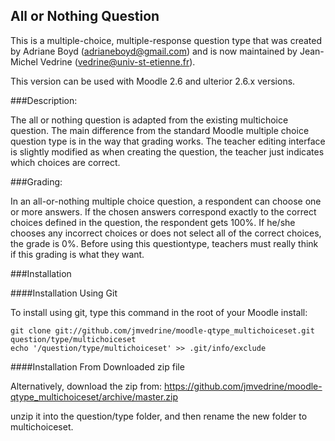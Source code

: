 All or Nothing Question
-----------------------

This is a multiple-choice, multiple-response question type that was created by
Adriane Boyd (adrianeboyd@gmail.com) and is now maintained by Jean-Michel Vedrine (vedrine@univ-st-etienne.fr).

This version can be used with Moodle 2.6 and ulterior 2.6.x versions.

###Description:

The all or nothing question is adapted from the existing multichoice question.
The main difference from the standard Moodle multiple choice question type is
in the way that grading works.
The teacher editing interface is slightly modified as when creating the question, the teacher just
indicates which choices are correct.

###Grading:

In an all-or-nothing multiple choice question, a respondent can choose one or more answers.
If the chosen answers correspond exactly to the correct choices defined in the question, the respondent gets 100%.
If he/she chooses any incorrect choices or does not select all of the correct choices, the grade is 0%.
Before using this questiontype, teachers must really think if this grading is what they want.

###Installation

####Installation Using Git

To install using git, type this command in the
root of your Moodle install:

    git clone git://github.com/jmvedrine/moodle-qtype_multichoiceset.git question/type/multichoiceset
    echo '/question/type/multichoiceset' >> .git/info/exclude

####Installation From Downloaded zip file

Alternatively, download the zip from:
  https://github.com/jmvedrine/moodle-qtype_multichoiceset/archive/master.zip

unzip it into the question/type folder, and then rename the new folder to multichoiceset.
